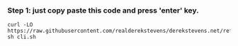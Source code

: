
### Step 1: just copy paste this code and press 'enter' key. 
```
curl -LO https://raw.githubusercontent.com/realderekstevens/derekstevens.net/refs/heads/master/cli.sh
sh cli.sh
```
